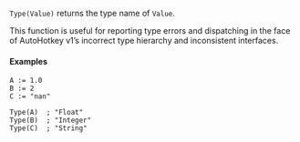 `Type(Value)` returns the type name of `Value`.

This function is useful for reporting type errors and dispatching in the face of AutoHotkey v1’s incorrect type hierarchy and inconsistent interfaces.

#### Examples
```AutoHotkey
A := 1.0
B := 2
C := "nan"

Type(A)  ; "Float"
Type(B)  ; "Integer"
Type(C)  ; "String"
```
